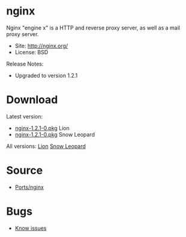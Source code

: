 

# nginx #

Nginx "engine x" is a HTTP and reverse proxy server, as well as a mail proxy server.

  * Site: http://nginx.org/
  * License: BSD

Release Notes:
  * Upgraded to version 1.2.1


# Download #

Latest version:
  * [nginx-1.2.1-0.pkg](http://code.google.com/p/rudix/downloads/detail?name=nginx-1.2.1-0.pkg) Lion
  * [nginx-1.2.1-0.pkg](http://code.google.com/p/rudix-snowleopard/downloads/detail?name=nginx-1.2.1-0.pkg) Snow Leopard

All versions: [Lion](http://code.google.com/p/rudix/downloads/list?q=nginx) [Snow Leopard](http://code.google.com/p/rudix-snowleopard/downloads/list?q=nginx)

# Source #
  * [Ports/nginx](http://code.google.com/p/rudix/source/browse/Ports/nginx)

# Bugs #
  * [Know issues](http://code.google.com/p/rudix/issues/list?q=nginx)
